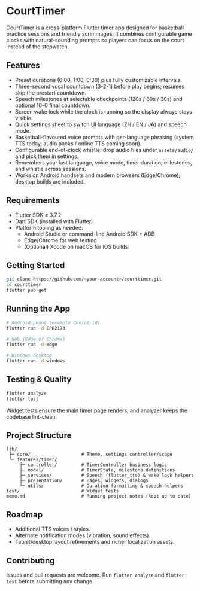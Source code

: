 # CourtTimer

CourtTimer is a cross-platform Flutter timer app designed for basketball practice sessions and friendly scrimmages. It combines configurable game clocks with natural-sounding prompts so players can focus on the court instead of the stopwatch.

## Features
- Preset durations (6:00, 1:00, 0:30) plus fully customizable intervals.
- Three-second vocal countdown (3-2-1) before play begins; resumes skip the prestart countdown.
- Speech milestones at selectable checkpoints (120s / 60s / 30s) and optional 10–0 final countdown.
- Screen wake lock while the clock is running so the display always stays visible.
- Quick settings sheet to switch UI language (ZH / EN / JA) and speech mode.
- Basketball-flavoured voice prompts with per-language phrasing (system TTS today, audio packs / online TTS coming soon).
- Configurable end-of-clock whistle: drop audio files under `assets/audio/` and pick them in settings.
- Remembers your last language, voice mode, timer duration, milestones, and whistle across sessions.
- Works on Android handsets and modern browsers (Edge/Chrome); desktop builds are included.

## Requirements
- Flutter SDK ≥ 3.7.2
- Dart SDK (installed with Flutter)
- Platform tooling as needed:
  - Android Studio or command-line Android SDK + ADB
  - Edge/Chrome for web testing
  - (Optional) Xcode on macOS for iOS builds

## Getting Started
```bash
git clone https://github.com/<your-account>/courttimer.git
cd courttimer
flutter pub get
```

## Running the App
```bash
# Android phone (example device id)
flutter run -d CPH2173

# Web (Edge or Chrome)
flutter run -d edge

# Windows desktop
flutter run -d windows
```

## Testing & Quality
```bash
flutter analyze
flutter test
```
Widget tests ensure the main timer page renders, and analyzer keeps the codebase lint-clean.

## Project Structure
```
lib/
 ├─ core/                   # Theme, settings controller/scope
 └─ features/timer/
     ├─ controller/         # TimerController business logic
     ├─ model/              # TimerState, milestone definitions
     ├─ services/           # Speech (flutter_tts) & wake lock helpers
     ├─ presentation/       # Pages, widgets, dialogs
     └─ utils/              # Duration formatting & speech helpers
test/                       # Widget tests
memo.md                     # Running project notes (kept up to date)
```

## Roadmap
- Additional TTS voices / styles.
- Alternate notification modes (vibration, sound effects).
- Tablet/desktop layout refinements and richer localization assets.

## Contributing
Issues and pull requests are welcome. Run `flutter analyze` and `flutter test` before submitting any change.
